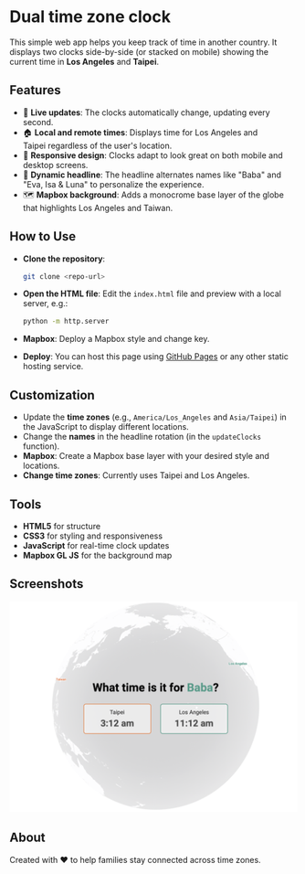 # Dual time zone clock

This simple web app helps you keep track of time in another country. It displays two clocks side-by-side (or stacked on mobile) showing the current time in **Los Angeles** and **Taipei**.

## Features
- 📅 **Live updates**: The clocks automatically change, updating every second.
- 🏠 **Local and remote times**: Displays time for Los Angeles and Taipei regardless of the user's location.
- 🎨 **Responsive design**: Clocks adapt to look great on both mobile and desktop screens.
- 🔄 **Dynamic headline**: The headline alternates names like "Baba" and "Eva, Isa & Luna" to personalize the experience.
- 🗺️ **Mapbox background**: Adds a monocrome base layer of the globe that highlights Los Angeles and Taiwan. 

## How to Use
- **Clone the repository**:
   ```bash
   git clone <repo-url>
   ```
- **Open the HTML file**: Edit the `index.html` file and preview with a local server, e.g.:
   ```bash
   python -m http.server
   ```

- **Mapbox**: Deploy a Mapbox style and change key. 

- **Deploy**: You can host this page using [GitHub Pages](https://pages.github.com/) or any other static hosting service.

## Customization
- Update the **time zones** (e.g., `America/Los_Angeles` and `Asia/Taipei`) in the JavaScript to display different locations.
- Change the **names** in the headline rotation (in the `updateClocks` function).
- **Mapbox**: Create a Mapbox base layer with your desired style and locations.
- **Change time zones**: Currently uses Taipei and Los Angeles.

## Tools
- **HTML5** for structure
- **CSS3** for styling and responsiveness
- **JavaScript** for real-time clock updates
- **Mapbox GL JS** for the background map

## Screenshots
![Example Screenshot](images/screenshot_desktop.png)

## About
Created with ❤️ to help families stay connected across time zones. 